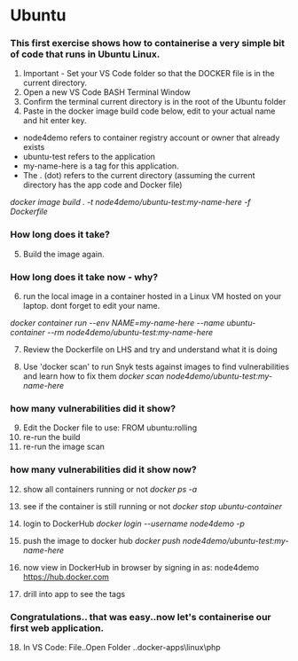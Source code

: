 # Ubuntu

### This first exercise shows how to containerise a very simple bit of code that runs in Ubuntu Linux. 

1. Important - Set your VS Code folder so that the DOCKER file is in the current directory. 
2. Open a new VS Code BASH Terminal Window  
3. Confirm the terminal current directory is in the root of the Ubuntu folder
4. Paste in the docker image build code below, edit to your actual name and hit enter key.
- node4demo refers to container registry account or owner that already exists
- ubuntu-test refers to the application 
- my-name-here is a tag for this application. 
- The . (dot) refers to the current directory (assuming the current directory has the app code and Docker file)

*docker image build . -t node4demo/ubuntu-test:my-name-here -f Dockerfile*

### How long does it take?

5. Build the image again. 

### How long does it take now - why?

6. run the local image in a container hosted in a Linux VM hosted on your laptop. dont forget to edit your name.

*docker container run --env NAME=my-name-here --name ubuntu-container --rm  node4demo/ubuntu-test:my-name-here* 

7. Review the Dockerfile on LHS and try and understand what it is doing

8. Use 'docker scan' to run Snyk tests against images to find vulnerabilities and learn how to fix them
*docker scan node4demo/ubuntu-test:my-name-here*

### how many vulnerabilities did it show?

9. Edit the Docker file to use: FROM ubuntu:rolling 
10. re-run the build
11. re-run the image scan 

### how many vulnerabilities did it show now?

12. show all containers running or not
*docker ps -a*

13. see if the container is still running or not
*docker stop ubuntu-container* 

14. login to DockerHub
*docker login --username node4demo -p <password>*

15. push the image to docker hub
*docker push node4demo/ubuntu-test:my-name-here*

16. now view in DockerHub in browser by signing in as: node4demo 
https://hub.docker.com

17. drill into app to see the tags

### Congratulations.. that was easy..now let's containerise our first web application.
18. In VS Code: File..Open Folder ..docker-apps\linux\php